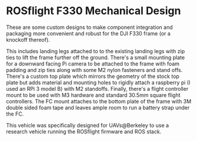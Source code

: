 # ROSflight F330 Mechanical Design

These are some custom designs to make component integration and packaging more convenient and robust for the DJI F330 frame (or a knockoff thereof).

This includes landing legs attached to to the existing landing legs with zip ties to lift the frame further off the ground. There's a small mounting plate for a downward facing Pi camera to be attached to the frame with foam padding and zip ties along with some M2 nylon fasteners and stand offs. There's a custom top plate which mirrors the geometry of the stock top plate but adds material and mounting holes to rigidly attach a raspberry pi (I used an RPi 3 model B) with M2 standoffs. Finally, there's a flight controller mount to be used with M3 hardware and standard 30.5mm square flight controllers. The FC mount attaches to the bottom plate of the frame with 3M double sided foam tape and leaves ample room to run a battery strap under the FC.

This vehicle was specifically designed for UAVs@Berkeley to use a research vehicle running the ROSflight firmware and ROS stack.

